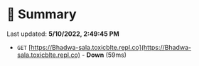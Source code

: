 # 📖 Summary
Last updated: **5/10/2022, 2:49:45 PM**

- `GET` [https://Bhadwa-sala.toxicblte.repl.co](https://Bhadwa-sala.toxicblte.repl.co) - **Down** (59ms)
